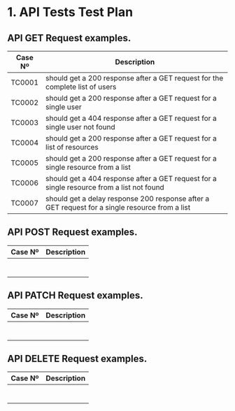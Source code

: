 # 1. API Tests Test Plan

## API GET Request examples. 

|Case Nº|Description|
|---|---|
| TC0001 | should get a 200 response after a GET request for the complete list of users |
| TC0002 | should get a 200 response after a GET request for a single user |
| TC0003 | should get a 404 response after a GET request for a single user not found |
| TC0004 | should get a 200 response after a GET request for a list of resources |
| TC0005 | should get a 200 response after a GET request for a single resource from a list |
| TC0006 | should get a 404 response after a GET request for a single resource from a list not found |
| TC0007 | should get a delay response 200 response after a GET request for a single resource from a list |

## API POST Request examples. 

|Case Nº|Description|
|---|---|
|   |   |
|   |   |
|   |   |
|   |   |
|   |   |
|   |   |
|   |   |

## API PATCH Request examples. 

|Case Nº|Description|
|---|---|
|   |   |
|   |   |
|   |   |
|   |   |
|   |   |
|   |   |
|   |   |

## API DELETE Request examples. 

|Case Nº|Description|
|---|---|
|   |   |
|   |   |
|   |   |
|   |   |
|   |   |
|   |   |
|   |   |